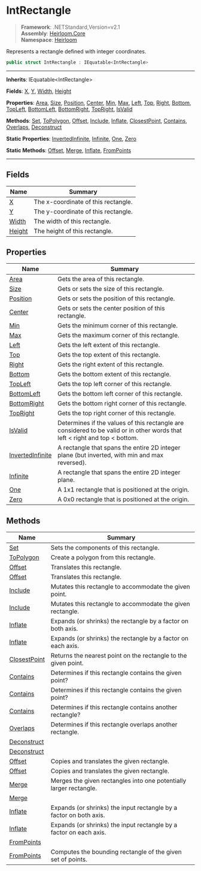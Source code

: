 # IntRectangle

> **Framework**: .NETStandard,Version=v2.1  
> **Assembly**: [Heirloom.Core][0]  
> **Namespace**: [Heirloom][0]  

Represents a rectangle defined with integer coordinates.

```cs
public struct IntRectangle : IEquatable<IntRectangle>
```

--------------------------------------------------------------------------------

**Inherits**: IEquatable\<IntRectangle>

**Fields**: [X][1], [Y][2], [Width][3], [Height][4]

**Properties**: [Area][5], [Size][6], [Position][7], [Center][8], [Min][9], [Max][10], [Left][11], [Top][12], [Right][13], [Bottom][14], [TopLeft][15], [BottomLeft][16], [BottomRight][17], [TopRight][18], [IsValid][19]

**Methods**: [Set][20], [ToPolygon][21], [Offset][22], [Include][23], [Inflate][24], [ClosestPoint][25], [Contains][26], [Overlaps][27], [Deconstruct][28]

**Static Properties**: [InvertedInfinite][29], [Infinite][30], [One][31], [Zero][32]

**Static Methods**: [Offset][22], [Merge][33], [Inflate][24], [FromPoints][34]

--------------------------------------------------------------------------------

## Fields

| Name        | Summary                             |
|-------------|-------------------------------------|
| [X][1]      | The x-coordinate of this rectangle. |
| [Y][2]      | The y-coordinate of this rectangle. |
| [Width][3]  | The width of this rectangle.        |
| [Height][4] | The height of this rectangle.       |

## Properties

| Name                   | Summary                                                                                                                           |
|------------------------|-----------------------------------------------------------------------------------------------------------------------------------|
| [Area][5]              | Gets the area of this rectangle.                                                                                                  |
| [Size][6]              | Gets or sets the size of this rectangle.                                                                                          |
| [Position][7]          | Gets or sets the position of this rectangle.                                                                                      |
| [Center][8]            | Gets or sets the center position of this rectangle.                                                                               |
| [Min][9]               | Gets the minimum corner of this rectangle.                                                                                        |
| [Max][10]              | Gets the maximum corner of this rectangle.                                                                                        |
| [Left][11]             | Gets the left extent of this rectangle.                                                                                           |
| [Top][12]              | Gets the top extent of this rectangle.                                                                                            |
| [Right][13]            | Gets the right extent of this rectangle.                                                                                          |
| [Bottom][14]           | Gets the bottom extent of this rectangle.                                                                                         |
| [TopLeft][15]          | Gets the top left corner of this rectangle.                                                                                       |
| [BottomLeft][16]       | Gets the bottom left corner of this rectangle.                                                                                    |
| [BottomRight][17]      | Gets the bottom right corner of this rectangle.                                                                                   |
| [TopRight][18]         | Gets the top right corner of this rectangle.                                                                                      |
| [IsValid][19]          | Determines if the values of this rectangle are considered to be valid or in other words that left &lt; right and top &lt; bottom. |
| [InvertedInfinite][29] | A rectangle that spans the entire 2D integer plane (but inverted, with min and max reversed).                                     |
| [Infinite][30]         | A rectangle that spans the entire 2D integer plane.                                                                               |
| [One][31]              | A 1x1 rectangle that is positioned at the origin.                                                                                 |
| [Zero][32]             | A 0x0 rectangle that is positioned at the origin.                                                                                 |

## Methods

| Name               | Summary                                                            |
|--------------------|--------------------------------------------------------------------|
| [Set][20]          | Sets the components of this rectangle.                             |
| [ToPolygon][21]    | Create a polygon from this rectangle.                              |
| [Offset][22]       | Translates this rectangle.                                         |
| [Offset][22]       | Translates this rectangle.                                         |
| [Include][23]      | Mutates this rectangle to accommodate the given point.             |
| [Include][23]      | Mutates this rectangle to accommodate the given rectangle.         |
| [Inflate][24]      | Expands (or shrinks) the rectangle by a factor on both axis.       |
| [Inflate][24]      | Expands (or shrinks) the rectangle by a factor on each axis.       |
| [ClosestPoint][25] | Returns the nearest point on the rectangle to the given point.     |
| [Contains][26]     | Determines if this rectangle contains the given point?             |
| [Contains][26]     | Determines if this rectangle contains the given point?             |
| [Contains][26]     | Determines if this rectangle contains another rectangle?           |
| [Overlaps][27]     | Determines if this rectangle overlaps another rectangle.           |
| [Deconstruct][28]  |                                                                    |
| [Deconstruct][28]  |                                                                    |
| [Offset][22]       | Copies and translates the given rectangle.                         |
| [Offset][22]       | Copies and translates the given rectangle.                         |
| [Merge][33]        | Merges the given rectangles into one potentially larger rectangle. |
| [Merge][33]        |                                                                    |
| [Inflate][24]      | Expands (or shrinks) the input rectangle by a factor on both axis. |
| [Inflate][24]      | Expands (or shrinks) the input rectangle by a factor on each axis. |
| [FromPoints][34]   |                                                                    |
| [FromPoints][34]   | Computes the bounding rectangle of the given set of points.        |

[0]: ..\Heirloom.Core.md
[1]: Heirloom.IntRectangle.X.md
[2]: Heirloom.IntRectangle.Y.md
[3]: Heirloom.IntRectangle.Width.md
[4]: Heirloom.IntRectangle.Height.md
[5]: Heirloom.IntRectangle.Area.md
[6]: Heirloom.IntRectangle.Size.md
[7]: Heirloom.IntRectangle.Position.md
[8]: Heirloom.IntRectangle.Center.md
[9]: Heirloom.IntRectangle.Min.md
[10]: Heirloom.IntRectangle.Max.md
[11]: Heirloom.IntRectangle.Left.md
[12]: Heirloom.IntRectangle.Top.md
[13]: Heirloom.IntRectangle.Right.md
[14]: Heirloom.IntRectangle.Bottom.md
[15]: Heirloom.IntRectangle.TopLeft.md
[16]: Heirloom.IntRectangle.BottomLeft.md
[17]: Heirloom.IntRectangle.BottomRight.md
[18]: Heirloom.IntRectangle.TopRight.md
[19]: Heirloom.IntRectangle.IsValid.md
[20]: Heirloom.IntRectangle.Set.md
[21]: Heirloom.IntRectangle.ToPolygon.md
[22]: Heirloom.IntRectangle.Offset.md
[23]: Heirloom.IntRectangle.Include.md
[24]: Heirloom.IntRectangle.Inflate.md
[25]: Heirloom.IntRectangle.ClosestPoint.md
[26]: Heirloom.IntRectangle.Contains.md
[27]: Heirloom.IntRectangle.Overlaps.md
[28]: Heirloom.IntRectangle.Deconstruct.md
[29]: Heirloom.IntRectangle.InvertedInfinite.md
[30]: Heirloom.IntRectangle.Infinite.md
[31]: Heirloom.IntRectangle.One.md
[32]: Heirloom.IntRectangle.Zero.md
[33]: Heirloom.IntRectangle.Merge.md
[34]: Heirloom.IntRectangle.FromPoints.md
